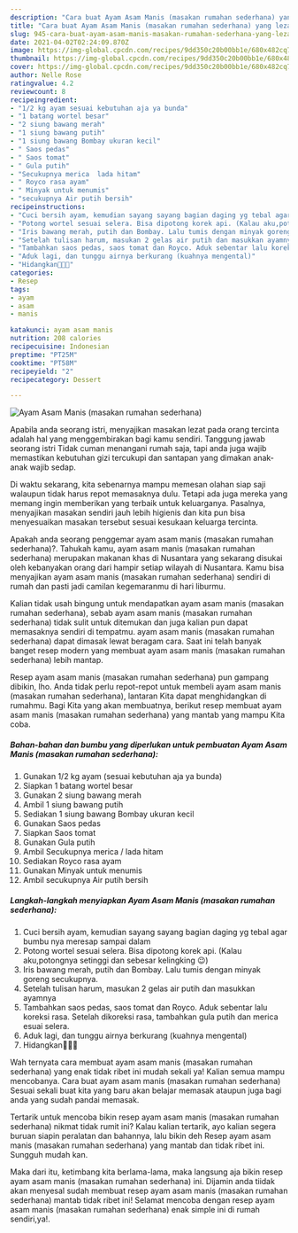 ```yaml
---
description: "Cara buat Ayam Asam Manis (masakan rumahan sederhana) yang lezat Untuk Jualan"
title: "Cara buat Ayam Asam Manis (masakan rumahan sederhana) yang lezat Untuk Jualan"
slug: 945-cara-buat-ayam-asam-manis-masakan-rumahan-sederhana-yang-lezat-untuk-jualan
date: 2021-04-02T02:24:09.870Z
image: https://img-global.cpcdn.com/recipes/9dd350c20b00bb1e/680x482cq70/ayam-asam-manis-masakan-rumahan-sederhana-foto-resep-utama.jpg
thumbnail: https://img-global.cpcdn.com/recipes/9dd350c20b00bb1e/680x482cq70/ayam-asam-manis-masakan-rumahan-sederhana-foto-resep-utama.jpg
cover: https://img-global.cpcdn.com/recipes/9dd350c20b00bb1e/680x482cq70/ayam-asam-manis-masakan-rumahan-sederhana-foto-resep-utama.jpg
author: Nelle Rose
ratingvalue: 4.2
reviewcount: 8
recipeingredient:
- "1/2 kg ayam sesuai kebutuhan aja ya bunda"
- "1 batang wortel besar"
- "2 siung bawang merah"
- "1 siung bawang putih"
- "1 siung bawang Bombay ukuran kecil"
- " Saos pedas"
- " Saos tomat"
- " Gula putih"
- "Secukupnya merica  lada hitam"
- " Royco rasa ayam"
- " Minyak untuk menumis"
- "secukupnya Air putih bersih"
recipeinstructions:
- "Cuci bersih ayam, kemudian sayang sayang bagian daging yg tebal agar bumbu nya meresap sampai dalam"
- "Potong wortel sesuai selera. Bisa dipotong korek api. (Kalau aku,potongnya setinggi dan sebesar kelingking 😉)"
- "Iris bawang merah, putih dan Bombay. Lalu tumis dengan minyak goreng secukupnya."
- "Setelah tulisan harum, masukan 2 gelas air putih dan masukkan ayamnya"
- "Tambahkan saos pedas, saos tomat dan Royco. Aduk sebentar lalu koreksi rasa. Setelah dikoreksi rasa, tambahkan gula putih dan merica esuai selera."
- "Aduk lagi, dan tunggu airnya berkurang (kuahnya mengental)"
- "Hidangkan💙💙💙"
categories:
- Resep
tags:
- ayam
- asam
- manis

katakunci: ayam asam manis 
nutrition: 208 calories
recipecuisine: Indonesian
preptime: "PT25M"
cooktime: "PT58M"
recipeyield: "2"
recipecategory: Dessert

---
```



![Ayam Asam Manis (masakan rumahan sederhana)](https://img-global.cpcdn.com/recipes/9dd350c20b00bb1e/680x482cq70/ayam-asam-manis-masakan-rumahan-sederhana-foto-resep-utama.jpg)

Apabila anda seorang istri, menyajikan masakan lezat pada orang tercinta adalah hal yang menggembirakan bagi kamu sendiri. Tanggung jawab seorang istri Tidak cuman menangani rumah saja, tapi anda juga wajib memastikan kebutuhan gizi tercukupi dan santapan yang dimakan anak-anak wajib sedap.

Di waktu  sekarang, kita sebenarnya mampu memesan olahan siap saji walaupun tidak harus repot memasaknya dulu. Tetapi ada juga mereka yang memang ingin memberikan yang terbaik untuk keluarganya. Pasalnya, menyajikan masakan sendiri jauh lebih higienis dan kita pun bisa menyesuaikan masakan tersebut sesuai kesukaan keluarga tercinta. 



Apakah anda seorang penggemar ayam asam manis (masakan rumahan sederhana)?. Tahukah kamu, ayam asam manis (masakan rumahan sederhana) merupakan makanan khas di Nusantara yang sekarang disukai oleh kebanyakan orang dari hampir setiap wilayah di Nusantara. Kamu bisa menyajikan ayam asam manis (masakan rumahan sederhana) sendiri di rumah dan pasti jadi camilan kegemaranmu di hari liburmu.

Kalian tidak usah bingung untuk mendapatkan ayam asam manis (masakan rumahan sederhana), sebab ayam asam manis (masakan rumahan sederhana) tidak sulit untuk ditemukan dan juga kalian pun dapat memasaknya sendiri di tempatmu. ayam asam manis (masakan rumahan sederhana) dapat dimasak lewat beragam cara. Saat ini telah banyak banget resep modern yang membuat ayam asam manis (masakan rumahan sederhana) lebih mantap.

Resep ayam asam manis (masakan rumahan sederhana) pun gampang dibikin, lho. Anda tidak perlu repot-repot untuk membeli ayam asam manis (masakan rumahan sederhana), lantaran Kita dapat menghidangkan di rumahmu. Bagi Kita yang akan membuatnya, berikut resep membuat ayam asam manis (masakan rumahan sederhana) yang mantab yang mampu Kita coba.

<!--inarticleads1-->

##### Bahan-bahan dan bumbu yang diperlukan untuk pembuatan Ayam Asam Manis (masakan rumahan sederhana):

1. Gunakan 1/2 kg ayam (sesuai kebutuhan aja ya bunda)
1. Siapkan 1 batang wortel besar
1. Gunakan 2 siung bawang merah
1. Ambil 1 siung bawang putih
1. Sediakan 1 siung bawang Bombay ukuran kecil
1. Gunakan  Saos pedas
1. Siapkan  Saos tomat
1. Gunakan  Gula putih
1. Ambil Secukupnya merica / lada hitam
1. Sediakan  Royco rasa ayam
1. Gunakan  Minyak untuk menumis
1. Ambil secukupnya Air putih bersih




<!--inarticleads2-->

##### Langkah-langkah menyiapkan Ayam Asam Manis (masakan rumahan sederhana):

1. Cuci bersih ayam, kemudian sayang sayang bagian daging yg tebal agar bumbu nya meresap sampai dalam
1. Potong wortel sesuai selera. Bisa dipotong korek api. (Kalau aku,potongnya setinggi dan sebesar kelingking 😉)
1. Iris bawang merah, putih dan Bombay. Lalu tumis dengan minyak goreng secukupnya.
1. Setelah tulisan harum, masukan 2 gelas air putih dan masukkan ayamnya
1. Tambahkan saos pedas, saos tomat dan Royco. Aduk sebentar lalu koreksi rasa. Setelah dikoreksi rasa, tambahkan gula putih dan merica esuai selera.
1. Aduk lagi, dan tunggu airnya berkurang (kuahnya mengental)
1. Hidangkan💙💙💙




Wah ternyata cara membuat ayam asam manis (masakan rumahan sederhana) yang enak tidak ribet ini mudah sekali ya! Kalian semua mampu mencobanya. Cara buat ayam asam manis (masakan rumahan sederhana) Sesuai sekali buat kita yang baru akan belajar memasak ataupun juga bagi anda yang sudah pandai memasak.

Tertarik untuk mencoba bikin resep ayam asam manis (masakan rumahan sederhana) nikmat tidak rumit ini? Kalau kalian tertarik, ayo kalian segera buruan siapin peralatan dan bahannya, lalu bikin deh Resep ayam asam manis (masakan rumahan sederhana) yang mantab dan tidak ribet ini. Sungguh mudah kan. 

Maka dari itu, ketimbang kita berlama-lama, maka langsung aja bikin resep ayam asam manis (masakan rumahan sederhana) ini. Dijamin anda tiidak akan menyesal sudah membuat resep ayam asam manis (masakan rumahan sederhana) mantab tidak ribet ini! Selamat mencoba dengan resep ayam asam manis (masakan rumahan sederhana) enak simple ini di rumah sendiri,ya!.

